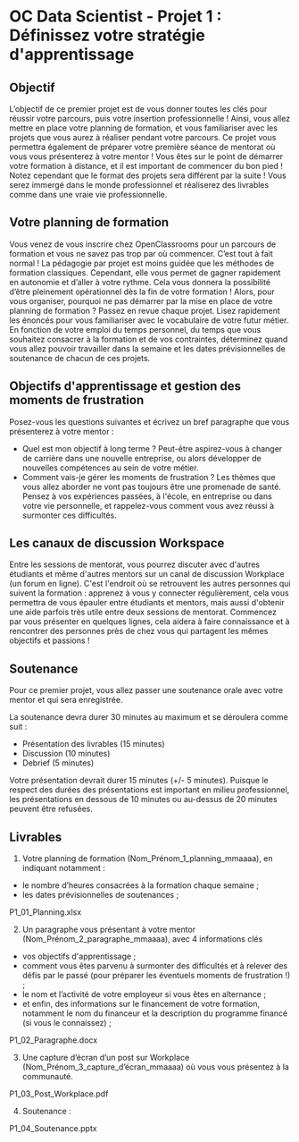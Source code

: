 # OC Data Scientist - Projet 1 : Définissez votre stratégie d'apprentissage


## Objectif

L’objectif de ce premier projet est de vous donner toutes les clés pour réussir votre
parcours, puis votre insertion professionnelle !
Ainsi, vous allez mettre en place votre planning de formation, et vous familiariser avec les
projets que vous aurez à réaliser pendant votre parcours. Ce projet vous permettra
également de préparer votre première séance de mentorat où vous vous présenterez à
votre mentor !
Vous êtes sur le point de démarrer votre formation à distance, et il est important de commencer du
bon pied !
Notez cependant que le format des projets sera différent par la suite ! Vous serez immergé
dans le monde professionnel et réaliserez des livrables comme dans une vraie vie
professionnelle.

## Votre planning de formation

Vous venez de vous inscrire chez OpenClassrooms pour un parcours de formation et vous
ne savez pas trop par où commencer. C’est tout à fait normal ! La pédagogie par projet
est moins guidée que les méthodes de formation classiques. Cependant, elle vous permet
de gagner rapidement en autonomie et d’aller à votre rythme. Cela vous donnera la
possibilité d’être pleinement opérationnel dès la fin de votre formation !
Alors, pour vous organiser, pourquoi ne pas démarrer par la mise en place de votre
planning de formation ?
Passez en revue chaque projet. Lisez rapidement les énoncés pour vous familiariser avec
le vocabulaire de votre futur métier.
En fonction de votre emploi du temps personnel, du temps que vous souhaitez consacrer à
la formation et de vos contraintes, déterminez quand vous allez pouvoir travailler dans la
semaine et les dates prévisionnelles de soutenance de chacun de ces projets.

## Objectifs d'apprentissage et gestion des moments de frustration
Posez-vous les questions suivantes et écrivez un bref paragraphe que vous présenterez à
votre mentor :
- Quel est mon objectif à long terme ? Peut-être aspirez-vous à changer de carrière
dans une nouvelle entreprise, ou alors développer de nouvelles compétences au sein
de votre métier.
- Comment vais-je gérer les moments de frustration ? Les thèmes que vous allez
aborder ne vont pas toujours être une promenade de santé. Pensez à vos expériences
passées, à l'école, en entreprise ou dans votre vie personnelle, et rappelez-vous
comment vous avez réussi à surmonter ces difficultés.

## Les canaux de discussion Workspace
Entre les sessions de mentorat, vous pourrez discuter avec d'autres étudiants et même
d'autres mentors sur un canal de discussion Workplace (un forum en ligne). C'est
l'endroit où se retrouvent les autres personnes qui suivent la formation : apprenez à vous
y connecter régulièrement, cela vous permettra de vous épauler entre étudiants et
mentors, mais aussi d'obtenir une aide parfois très utile entre deux sessions de mentorat.
Commencez par vous présenter en quelques lignes, cela aidera à faire connaissance et à
rencontrer des personnes près de chez vous qui partagent les mêmes objectifs et passions
!

## Soutenance

Pour ce premier projet, vous allez passer une soutenance orale avec votre mentor et qui
sera enregistrée.

La soutenance devra durer 30 minutes au maximum et se déroulera comme suit :
- Présentation des livrables (15 minutes)
- Discussion (10 minutes)
- Debrief (5 minutes)

Votre présentation devrait durer 15 minutes (+/- 5 minutes). Puisque le respect des
durées des présentations est important en milieu professionnel, les présentations en
dessous de 10 minutes ou au-dessus de 20 minutes peuvent être refusées.

## Livrables

1. Votre planning de formation (Nom_Prénom_1_planning_mmaaaa), en
indiquant notamment :
- le nombre d’heures consacrées à la formation chaque semaine ;
- les dates prévisionnelles de soutenances ;

P1_01_Planning.xlsx

2. Un paragraphe vous présentant à votre
mentor (Nom_Prénom_2_paragraphe_mmaaaa), avec 4 informations clés
- vos objectifs d'apprentissage ;
- comment vous êtes parvenu à surmonter des difficultés et à relever des défis
par le passé (pour préparer les éventuels moments de frustration !) ;
- le nom et l’activité de votre employeur si vous êtes en alternance ;
- et enfin, des informations sur le financement de votre formation, notamment
le nom du financeur et la description du programme financé (si vous le
connaissez) ;

P1_02_Paragraphe.docx

3. Une capture d’écran d’un post sur Workplace
(Nom_Prénom_3_capture_d’écran_mmaaaa) où vous vous présentez à la
communauté.

P1_03_Post_Workplace.pdf

4. Soutenance :

P1_04_Soutenance.pptx
